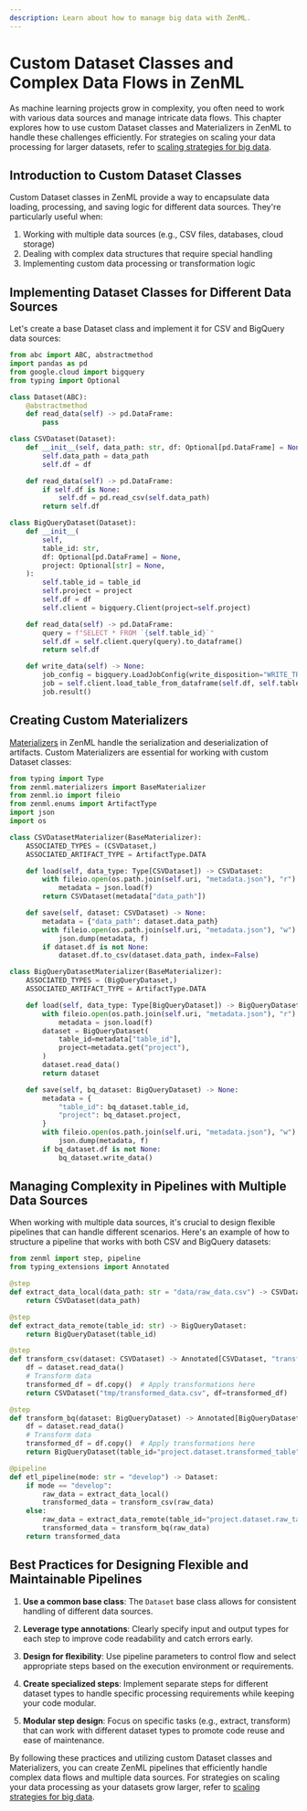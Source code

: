 ```yaml
---
description: Learn about how to manage big data with ZenML.
---
```


# Custom Dataset Classes and Complex Data Flows in ZenML

As machine learning projects grow in complexity, you often need to work with various data sources and manage intricate data flows. This chapter explores how to use custom Dataset classes and Materializers in ZenML to handle these challenges efficiently. For strategies on scaling your data processing for larger datasets, refer to [scaling strategies for big data](manage-big-data.md).

## Introduction to Custom Dataset Classes

Custom Dataset classes in ZenML provide a way to encapsulate data loading, processing, and saving logic for different data sources. They're particularly useful when:

1. Working with multiple data sources (e.g., CSV files, databases, cloud storage)
2. Dealing with complex data structures that require special handling
3. Implementing custom data processing or transformation logic

## Implementing Dataset Classes for Different Data Sources

Let's create a base Dataset class and implement it for CSV and BigQuery data sources:

```python
from abc import ABC, abstractmethod
import pandas as pd
from google.cloud import bigquery
from typing import Optional

class Dataset(ABC):
    @abstractmethod
    def read_data(self) -> pd.DataFrame:
        pass

class CSVDataset(Dataset):
    def __init__(self, data_path: str, df: Optional[pd.DataFrame] = None):
        self.data_path = data_path
        self.df = df

    def read_data(self) -> pd.DataFrame:
        if self.df is None:
            self.df = pd.read_csv(self.data_path)
        return self.df

class BigQueryDataset(Dataset):
    def __init__(
        self,
        table_id: str,
        df: Optional[pd.DataFrame] = None,
        project: Optional[str] = None,
    ):
        self.table_id = table_id
        self.project = project
        self.df = df
        self.client = bigquery.Client(project=self.project)

    def read_data(self) -> pd.DataFrame:
        query = f"SELECT * FROM `{self.table_id}`"
        self.df = self.client.query(query).to_dataframe()
        return self.df

    def write_data(self) -> None:
        job_config = bigquery.LoadJobConfig(write_disposition="WRITE_TRUNCATE")
        job = self.client.load_table_from_dataframe(self.df, self.table_id, job_config=job_config)
        job.result()
```

## Creating Custom Materializers

[Materializers](./handle-custom-data-types.md) in ZenML handle the serialization and deserialization of artifacts. Custom Materializers are essential for working with custom Dataset classes:

```python
from typing import Type
from zenml.materializers import BaseMaterializer
from zenml.io import fileio
from zenml.enums import ArtifactType
import json
import os

class CSVDatasetMaterializer(BaseMaterializer):
    ASSOCIATED_TYPES = (CSVDataset,)
    ASSOCIATED_ARTIFACT_TYPE = ArtifactType.DATA

    def load(self, data_type: Type[CSVDataset]) -> CSVDataset:
        with fileio.open(os.path.join(self.uri, "metadata.json"), "r") as f:
            metadata = json.load(f)
        return CSVDataset(metadata["data_path"])

    def save(self, dataset: CSVDataset) -> None:
        metadata = {"data_path": dataset.data_path}
        with fileio.open(os.path.join(self.uri, "metadata.json"), "w") as f:
            json.dump(metadata, f)
        if dataset.df is not None:
            dataset.df.to_csv(dataset.data_path, index=False)

class BigQueryDatasetMaterializer(BaseMaterializer):
    ASSOCIATED_TYPES = (BigQueryDataset,)
    ASSOCIATED_ARTIFACT_TYPE = ArtifactType.DATA

    def load(self, data_type: Type[BigQueryDataset]) -> BigQueryDataset:
        with fileio.open(os.path.join(self.uri, "metadata.json"), "r") as f:
            metadata = json.load(f)
        dataset = BigQueryDataset(
            table_id=metadata["table_id"],
            project=metadata.get("project"),
        )
        dataset.read_data()
        return dataset

    def save(self, bq_dataset: BigQueryDataset) -> None:
        metadata = {
            "table_id": bq_dataset.table_id,
            "project": bq_dataset.project,
        }
        with fileio.open(os.path.join(self.uri, "metadata.json"), "w") as f:
            json.dump(metadata, f)
        if bq_dataset.df is not None:
            bq_dataset.write_data()
```

## Managing Complexity in Pipelines with Multiple Data Sources

When working with multiple data sources, it's crucial to design flexible pipelines that can handle different scenarios. Here's an example of how to structure a pipeline that works with both CSV and BigQuery datasets:

```python
from zenml import step, pipeline
from typing_extensions import Annotated

@step
def extract_data_local(data_path: str = "data/raw_data.csv") -> CSVDataset:
    return CSVDataset(data_path)

@step
def extract_data_remote(table_id: str) -> BigQueryDataset:
    return BigQueryDataset(table_id)

@step
def transform_csv(dataset: CSVDataset) -> Annotated[CSVDataset, "transformed_dataset"]:
    df = dataset.read_data()
    # Transform data
    transformed_df = df.copy()  # Apply transformations here
    return CSVDataset("tmp/transformed_data.csv", df=transformed_df)

@step
def transform_bq(dataset: BigQueryDataset) -> Annotated[BigQueryDataset, "transformed_dataset"]:
    df = dataset.read_data()
    # Transform data
    transformed_df = df.copy()  # Apply transformations here
    return BigQueryDataset(table_id="project.dataset.transformed_table", df=transformed_df)

@pipeline
def etl_pipeline(mode: str = "develop") -> Dataset:
    if mode == "develop":
        raw_data = extract_data_local()
        transformed_data = transform_csv(raw_data)
    else:
        raw_data = extract_data_remote(table_id="project.dataset.raw_table")
        transformed_data = transform_bq(raw_data)
    return transformed_data
```

## Best Practices for Designing Flexible and Maintainable Pipelines

1. **Use a common base class**: The `Dataset` base class allows for consistent handling of different data sources.

2. **Leverage type annotations**: Clearly specify input and output types for each step to improve code readability and catch errors early.

3. **Design for flexibility**: Use pipeline parameters to control flow and select appropriate steps based on the execution environment or requirements.

4. **Create specialized steps**: Implement separate steps for different dataset types to handle specific processing requirements while keeping your code modular.

5. **Modular step design**: Focus on specific tasks (e.g., extract, transform) that can work with different dataset types to promote code reuse and ease of maintenance.

By following these practices and utilizing custom Dataset classes and Materializers, you can create ZenML pipelines that efficiently handle complex data flows and multiple data sources. For strategies on scaling your data processing as your datasets grow larger, refer to [scaling strategies for big data](manage-big-data.md).
